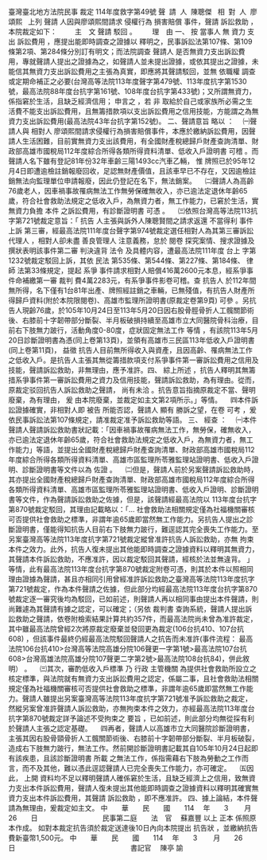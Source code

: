 臺灣臺北地方法院民事
裁定
114年度救字第49號
聲  請  人  陳聰傑  
相  對  人  廖頌熙  
上列
聲請
人因與廖頌熙間請求
侵權行為
損害賠償
事件，聲請
訴訟救助
，本院裁定如下：
　　
主　文
聲請
駁回
。
　　理　由
一、
按
當事人
無
資力
支出
訴訟費用
，應提出能即時調查之證據以
釋明之，民事訴訟法第107條、第109條第2項、第284條分別訂有明文；而法院調查
聲請人
是否無資力支出訴訟費用，專就聲請人提出之證據為之，如聲請人並未提出證據，或依其提出之證據，未能信其無資力支出訴訟費用之主張為真實，即應將其聲請駁回，並無
依職權
調查或定期命補正之必要(台灣高等法院113年度聲字第479號、113年度抗字第1530號，最高法院88年度台抗字第161號、108年度台抗字第433號)；又所謂無資力，係指窘於生活，且缺乏經濟信用；
申言之
，若
非
取給於自己或家族所必需之生活費不能支出訴訟費用，且無籌措款項以支出訴訟費用之信用技能，方能謂之為無資力支出訴訟費用(最高法院43年台抗字第152號)。
二、聲請意旨
略以
：
　㈠聲請人與
相對人
廖頌熙間請求侵權行為損害賠償事件，本應於繳納訴訟費用，因聲請人生活困難，目前實無資力支出該費用，有全國財產稅總歸戶財產查詢清單、財政部高雄市國稅局112年度綜合所得各類所得資料清單、低收入戶證明書
可稽
。而聲請人名下雖有登記81年份32年車齡三陽1493cc汽車乙輛，
惟
牌照已於95年12月4日即遭逾檢註銷報廢回收，足認無財產價值，且該車早已不存在，又因逾檢註銷無法向監理單位申請報廢，因此仍登記在名下，無法銷案。
　㈡聲請人為高齡76歲老人，因車禍事故罹病無法工作無勞保確無收入，亦已逾法定退休年齡65歲，符合社會救助法規定之低收入戶，為無資力者，無工作能力，已窘於生活，實無資力負擔
本件
之訴訟費用，有診斷證明書
可憑
。
　㈢依照台灣高等法院113抗字第721號裁定意旨：「
抗告
人主張與訴外人陳聰賢間之請求返還
不當得利
事件
上訴
第三審，經最高法院111年度台聲字第974號裁定選任相對人為其第三審訴訟
代理人
，相對人卻未盡
善良管理人
注意義務，怠於
閱卷
探究案情、搜求證據及撰狀表明該事件第二審
判決違背
法令
及具體内容，遭最高法院111年度
台上
字第1232號裁定駁回上訴，其依
民法
第535條、第544條、第227條、第184條、
律師
法第33條規定，提起
系爭
事件請求相對人賠償416萬2600元本息，經系爭事件命補繳第一審
裁判
費4萬2283元，有系爭事件影卷可稽。查
抗告人
於112年間無所得，名下僅有1台81年出產、牌照經註銷之車輛，已無殘值，有抗告人財產所得歸戶資料(附於本院限閱卷)、高雄市監理所證明書(原裁定卷第9頁)
可參
。另抗告人現齡76歲，於105年10月24日至113年5月20日因右股骨脛骨折人工髖關節術後、右膝前十字韌帶部分斷裂、半月板破損持續至高雄市立大同醫院骨科治療，目前右下肢無力跛行，活動角度0-80度，症狀固定無法工作
等情
，有該院113年5月20日診斷證明書為憑(同上卷第13頁)，並領有高雄市三民區113年低收入戶證明書(同上卷第11頁)，
益徵
抗告人目前無所得收入與資產，且因高齡、罹病無法工作之低收入戶。是抗告人主張其無從籌措款項支付系爭事件第一審訴訟費用之信用及技能，聲請訴訟救助，非無理由，應予准許。四、
綜上所述
，抗告人釋明其無籌措系爭事件第一審訴訟費用之資力及信用技能，聲請訴訟救助，為有理由。從而，原裁定驳回抗告人訴訟救助之聲請，
尚有未洽
。抗告意旨指摘原裁定不當、聲明廢棄，為有理由，
爰
由本院廢棄，並裁定如主文第2項所示。」等情。
　㈣本件訴訟證據確實，非相對人即
被告
所能否認，聲請人
顯有
勝訴之望，在卷
可考
，爰依民事訴訟法第107條規定，請准裁定准予訴訟救助等語。
三、
經查
：
　㈠本件聲請人聲請訴訟救助書狀記載：「因車禍事故罹病無法工作，無勞保，確無收入，亦已逾法定退休年齡65歲，符合社會救助法規定之低收入戶，為無資力者，無工作能力」等語，並提出全國財產稅總歸戶財產查詢清單、財政部高雄市國稅局112年度綜合所得各類所得資料清單、高雄市區監理所苓雅監理站證明書、低收入戶證明、診斷證明書等文件以為
佐證
。
　㈡但是，聲請人前於另案聲請訴訟救助時，其亦提出全國財產稅總歸戶財產查詢清單、財政部高雄市國稅局112年度綜合所得各類所得資料清單、高雄市區監理所苓雅監理站證明書、低收入戶證明、診斷證明書等文件，作為聲請訴訟救助之佐據，但是，該聲請經最高法院以
113年度台抗字第870號裁定駁回，其理由記載略以：「…
社會救助法相關規定僅為社福機關審核可否提供社會救助之標準，非謂年逾65歲即當然無工作能力。另抗告人提出之診斷證明書，僅能得知抗告人目前右下肢無力跛行，難逕認其完全喪失工作能力。至另案臺灣高等法院113年度抗字第721號裁定縱曾准許抗告人訴訟救助，亦無
拘束
本件之效力。此外，抗告人復未提出其他能即時調查之證據資料以釋明其無資力，其聲請本件訴訟救助，不應准許，因以裁定駁回其聲請，經核於法並無違背。
」等情，此有最高法院113年度台抗字第870號裁定附卷可憑，則其於本件以照相同理由證據為聲請，甚且亦相同引用曾經准許訴訟救助之臺灣高等法院113年度抗字第721號裁定，作為本件聲請之佐據，但此部分均經最高法院113年度台抗字第870號裁定逐一審究後均為駁回，已如前述，則聲請人再以相同事由提出本件聲請，則
尚難遽為其聲請有據之認定，可以確定；（另依
裁判書
查詢系統，聲請人提出訴訟救助之聲請，依卷附檢索結果計算共約357件，而最高法院尚未曾為准許裁定，其中雖最高法院曾經2次將原裁定廢棄並發回更為裁定(106台抗410、107台抗608)
，但該事件最終仍經最高法院駁回聲請人之抗告而未准許(事件流程：
最高法院106台抗410>台灣高等法院高雄分院106聲更一字第1號>最高法院107台抗608>台灣高雄法院高雄分院107聲更二字第2號>最高法院108台抗84)，併此敘明）
。
　㈢其次，審酌低收入戶標準
乃
行政
主管機關
為提供社會救助所設立之核定標準，與法院就有無資力支出訴訟費用之認定，係屬二事，且社會救助法相關規定僅為社福機關審核可否提供社會救助之標準，非謂年逾65歲即當然無工作能力。聲請人雖提出另案臺灣高等法院113年度抗字第721號准予訴訟救助之裁定，然縱另案曾准許聲請人訴訟救助，亦無拘束本件之效力，亦經最高法院113年度台抗字第870號裁定詳予論述不受拘束之
要旨
，已如前述，則此部分均無從採有利於聲請人主張之認定基礎。
　㈣再者，聲請人以高雄市立大同醫院診斷證明書，主張其因右股骨頸骨折人工髖關節術後、右膝前十字韌帶部分斷裂、半月板破裂，造成右下肢無力跛行，無法工作。然前開診斷證明書記載其自105年10月24日起即有該疾患，且該診斷證明書
所載
之無法工作，係指需藉右下肢為勞動之工作而言，而不及其他，難以憑此逕認聲請人已完全喪失工作能力，亦可確定。
　㈤因此，
上開
資料均不足以釋明聲請人確係窘於生活，且缺乏經濟上之信用，致無資力支出本件訴訟費用，聲請人復未提出其他能即時調查之證據資料以釋明其確實無資力支出本件訴訟費用，其聲請
訴訟救助
，即不應准許。
四、據上論結，本件聲請為無理由，爰裁定如主文。
中　　華　　民　　國　　114 　年　　3 　　月　　26　　日
　　　　　　　　　民事第二庭　　法　官　
蘇嘉豐
以上
正本
係照原本作成。
如對本裁定抗告須於裁定送達後10日內向本院提出
抗告狀
，並繳納抗告費新臺幣1,500元。
中　　華　　民　　國　　114 　年　　3 　　月　　26　　日
　　　　　　　　　　　　　　　　
書記官
　陳亭
諭
